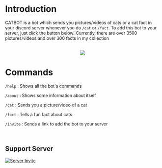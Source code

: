# Introduction

CATBOT is a bot which sends you pictures/videos of cats or a cat fact in your discord server whenever you do `/cat` or `/fact`. To add this bot to your server, just click the button below! Currently, there are over 3500 pictures/videos and over 300 facts in my collection

<br>

<div align=center>
    <a href="https://discord.com/api/oauth2/authorize?client_id=1142543497489043456&permissions=2147600384&scope=applications.commands%20bot">
        <img src="https://shields.io/badge/invite_the-discord_bot-7289DA?logo=discord&style=for-the-badge">
    </a>
</div>

# Commands

`/help` : Shows all the bot's commands

`/about` : Shows some information about itself

`/cat` : Sends you a picture/video of a cat

`/fact` : Tells a fun fact about cats

`/invite` : Sends a link to add the bot to your server

<br>

## Support Server

[![Server Invite](https://discordapp.com/api/guilds/1088032923443277824/embed.png?style=banner2)](https://discord.gg/aGUvpSxMz5)

